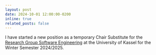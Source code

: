 ```yaml
---
layout: post
date: 2024-10-01 12:00:00-0200
inline: true
related_posts: false
---
```


I have started a new position as a temporary Chair Substitute for the [Research Group Software Engineering](https://seblog.cs.uni-kassel.de/) at the University of Kassel for the Winter Semester 2024/2025.
